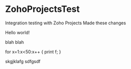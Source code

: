 # ZohoProjectsTest
Integration testing with Zoho Projects
Made these changes

Hello world!


blah blah

for x=1:x<50:x++
  {
  print f;
  }


skgjklafg
sdfgsdf
